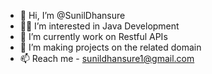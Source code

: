 - 👋 Hi, I’m @SunilDhansure
- 🧑‍💼 I’m interested in Java Development 
- 🌱 I’m currently work on Restful APIs
- 💞️ I’m making projects on the related domain
- 📫 Reach me - sunildhansure1@gmail.com
